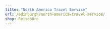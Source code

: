 ```yaml
---
title: "North America Travel Service"
url: /edinburgh/north-america-travel-service/
shop: Reisebüro
---
```

